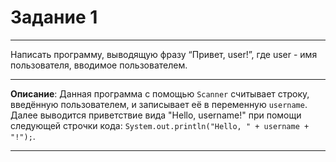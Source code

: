 # Задание 1
***
Написать программу, выводящую фразу “Привет, user!”, где user - имя пользователя, вводимое пользователем.
***
**Описание**: Данная программа с помощью `Scanner` считывает строку, введённую пользователем, и записывает её в переменную `username`. Далее выводится приветствие вида "Hello, username!" при помощи следующей строчки кода: `System.out.println("Hello, " + username + "!");`.
***